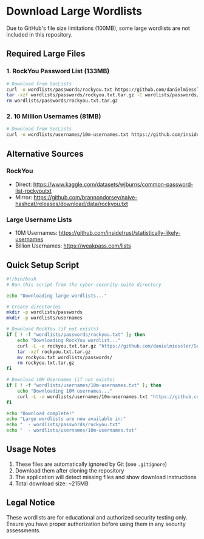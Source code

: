 # Download Large Wordlists

Due to GitHub's file size limitations (100MB), some large wordlists are not included in this repository.

## Required Large Files

### 1. RockYou Password List (133MB)
```bash
# Download from SecLists
curl -o wordlists/passwords/rockyou.txt https://github.com/danielmiessler/SecLists/raw/master/Passwords/Leaked-Databases/rockyou.txt.tar.gz
tar -xzf wordlists/passwords/rockyou.txt.tar.gz -C wordlists/passwords/
rm wordlists/passwords/rockyou.txt.tar.gz
```

### 2. 10 Million Usernames (81MB)
```bash
# Download from SecLists
curl -o wordlists/usernames/10m-usernames.txt https://github.com/insidetrust/statistically-likely-usernames/raw/master/jeanropke-1-billion-usernames-sorted.txt
```

## Alternative Sources

### RockYou
- Direct: https://www.kaggle.com/datasets/wjburns/common-password-list-rockyoutxt
- Mirror: https://github.com/brannondorsey/naive-hashcat/releases/download/data/rockyou.txt

### Large Username Lists
- 10M Usernames: https://github.com/insidetrust/statistically-likely-usernames
- Billion Usernames: https://weakpass.com/lists

## Quick Setup Script

```bash
#!/bin/bash
# Run this script from the cyber-security-suite directory

echo "Downloading large wordlists..."

# Create directories
mkdir -p wordlists/passwords
mkdir -p wordlists/usernames

# Download RockYou (if not exists)
if [ ! -f "wordlists/passwords/rockyou.txt" ]; then
    echo "Downloading RockYou wordlist..."
    curl -L -o rockyou.txt.tar.gz "https://github.com/danielmiessler/SecLists/raw/master/Passwords/Leaked-Databases/rockyou.txt.tar.gz"
    tar -xzf rockyou.txt.tar.gz
    mv rockyou.txt wordlists/passwords/
    rm rockyou.txt.tar.gz
fi

# Download 10M Usernames (if not exists)
if [ ! -f "wordlists/usernames/10m-usernames.txt" ]; then
    echo "Downloading 10M usernames..."
    curl -L -o wordlists/usernames/10m-usernames.txt "https://github.com/insidetrust/statistically-likely-usernames/raw/master/jeanropke-1-billion-usernames-sorted.txt"
fi

echo "Download complete!"
echo "Large wordlists are now available in:"
echo "  - wordlists/passwords/rockyou.txt"
echo "  - wordlists/usernames/10m-usernames.txt"
```

## Usage Notes

1. These files are automatically ignored by Git (see `.gitignore`)
2. Download them after cloning the repository
3. The application will detect missing files and show download instructions
4. Total download size: ~215MB

## Legal Notice

These wordlists are for educational and authorized security testing only. Ensure you have proper authorization before using them in any security assessments.
